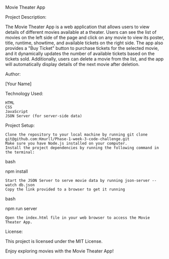 Movie Theater App

Project Description:

The Movie Theater App is a web application that allows users to view details of different movies available at a theater. Users can see the list of movies on the left side of the page and click on any movie to view its poster, title, runtime, showtime, and available tickets on the right side. The app also provides a "Buy Ticket" button to purchase tickets for the selected movie, and it dynamically updates the number of available tickets based on the tickets sold. Additionally, users can delete a movie from the list, and the app will automatically display details of the next movie after deletion.

Author:

[Your Name]

Technology Used:

    HTML
    CSS
    JavaScript 
    JSON Server (for server-side data)

Project Setup:

    Clone the repository to your local machine by running git clone git@github.com:Kmurll/Phase-1-week-3-code-challenge.git
    Make sure you have Node.js installed on your computer.
    Install the project dependencies by running the following command in the terminal:

bash

npm install

    Start the JSON Server to serve movie data by running json-server --watch db.json
    Copy the link provided to a browser to get it running

bash

npm run server

    Open the index.html file in your web browser to access the Movie Theater App.

License:

This project is licensed under the MIT License.

Enjoy exploring movies with the Movie Theater App!